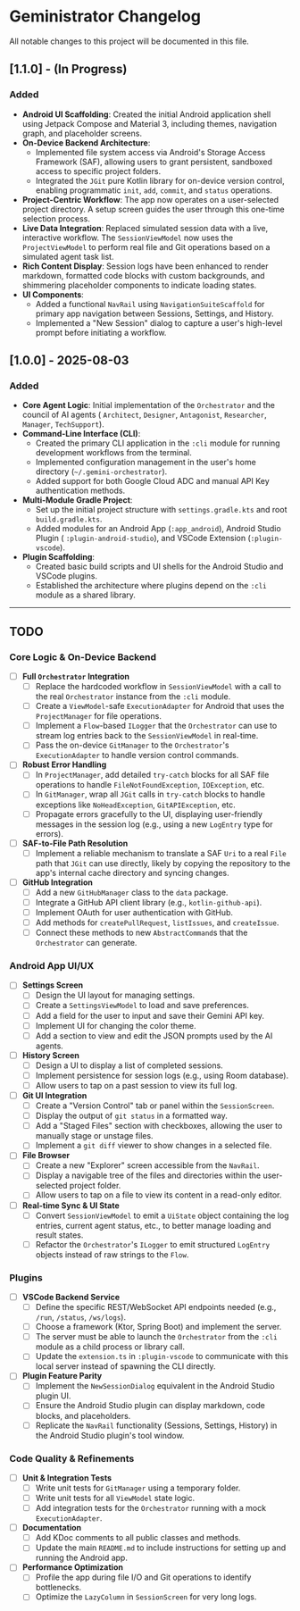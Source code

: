 # Geministrator Changelog

All notable changes to this project will be documented in this file.

## [1.1.0] - (In Progress)

### Added

- **Android UI Scaffolding**: Created the initial Android application shell using Jetpack Compose
  and Material 3, including themes, navigation graph, and placeholder screens.
- **On-Device Backend Architecture**:
    - Implemented file system access via Android's Storage Access Framework (SAF), allowing users to
      grant persistent, sandboxed access to specific project folders.
    - Integrated the `JGit` pure Kotlin library for on-device version control, enabling programmatic
      `init`, `add`, `commit`, and `status` operations.
- **Project-Centric Workflow**: The app now operates on a user-selected project directory. A setup
  screen guides the user through this one-time selection process.
- **Live Data Integration**: Replaced simulated session data with a live, interactive workflow. The
  `SessionViewModel` now uses the `ProjectViewModel` to perform real file and Git operations based
  on a simulated agent task list.
- **Rich Content Display**: Session logs have been enhanced to render markdown, formatted code
  blocks with custom backgrounds, and shimmering placeholder components to indicate loading states.
- **UI Components**:
    - Added a functional `NavRail` using `NavigationSuiteScaffold` for primary app navigation
      between Sessions, Settings, and History.
    - Implemented a "New Session" dialog to capture a user's high-level prompt before initiating a
      workflow.

## [1.0.0] - 2025-08-03

### Added

- **Core Agent Logic**: Initial implementation of the `Orchestrator` and the council of AI agents (
  `Architect`, `Designer`, `Antagonist`, `Researcher`, `Manager`, `TechSupport`).
- **Command-Line Interface (CLI)**:
    - Created the primary CLI application in the `:cli` module for running development workflows
      from the terminal.
    - Implemented configuration management in the user's home directory (`~/.gemini-orchestrator`).
    - Added support for both Google Cloud ADC and manual API Key authentication methods.
- **Multi-Module Gradle Project**:
    - Set up the initial project structure with `settings.gradle.kts` and root `build.gradle.kts`.
    - Added modules for an Android App (`:app_android`), Android Studio Plugin (
      `:plugin-android-studio`), and VSCode Extension (`:plugin-vscode`).
- **Plugin Scaffolding**:
    - Created basic build scripts and UI shells for the Android Studio and VSCode plugins.
    - Established the architecture where plugins depend on the `:cli` module as a shared library.

---

## TODO

### Core Logic & On-Device Backend

- [ ] **Full `Orchestrator` Integration**
    - [ ] Replace the hardcoded workflow in `SessionViewModel` with a call to the real
      `Orchestrator` instance from the `:cli` module.
    - [ ] Create a `ViewModel`-safe `ExecutionAdapter` for Android that uses the `ProjectManager`
      for file operations.
    - [ ] Implement a `Flow`-based `ILogger` that the `Orchestrator` can use to stream log entries
      back to the `SessionViewModel` in real-time.
    - [ ] Pass the on-device `GitManager` to the `Orchestrator`'s `ExecutionAdapter` to handle
      version control commands.
- [ ] **Robust Error Handling**
    - [ ] In `ProjectManager`, add detailed `try-catch` blocks for all SAF file operations to handle
      `FileNotFoundException`, `IOException`, etc.
    - [ ] In `GitManager`, wrap all `JGit` calls in `try-catch` blocks to handle exceptions like
      `NoHeadException`, `GitAPIException`, etc.
    - [ ] Propagate errors gracefully to the UI, displaying user-friendly messages in the session
      log (e.g., using a new `LogEntry` type for errors).
- [ ] **SAF-to-File Path Resolution**
    - [ ] Implement a reliable mechanism to translate a SAF `Uri` to a real `File` path that `JGit`
      can use directly, likely by copying the repository to the app's internal cache directory and
      syncing changes.
- [ ] **GitHub Integration**
    - [ ] Add a new `GitHubManager` class to the `data` package.
    - [ ] Integrate a GitHub API client library (e.g., `kotlin-github-api`).
    - [ ] Implement OAuth for user authentication with GitHub.
    - [ ] Add methods for `createPullRequest`, `listIssues`, and `createIssue`.
    - [ ] Connect these methods to new `AbstractCommand`s that the `Orchestrator` can generate.

### Android App UI/UX

- [ ] **Settings Screen**
    - [ ] Design the UI layout for managing settings.
    - [ ] Create a `SettingsViewModel` to load and save preferences.
    - [ ] Add a field for the user to input and save their Gemini API key.
    - [ ] Implement UI for changing the color theme.
    - [ ] Add a section to view and edit the JSON prompts used by the AI agents.
- [ ] **History Screen**
    - [ ] Design a UI to display a list of completed sessions.
    - [ ] Implement persistence for session logs (e.g., using Room database).
    - [ ] Allow users to tap on a past session to view its full log.
- [ ] **Git UI Integration**
    - [ ] Create a "Version Control" tab or panel within the `SessionScreen`.
    - [ ] Display the output of `git status` in a formatted way.
    - [ ] Add a "Staged Files" section with checkboxes, allowing the user to manually stage or
      unstage files.
    - [ ] Implement a `git diff` viewer to show changes in a selected file.
- [ ] **File Browser**
    - [ ] Create a new "Explorer" screen accessible from the `NavRail`.
    - [ ] Display a navigable tree of the files and directories within the user-selected project
      folder.
    - [ ] Allow users to tap on a file to view its content in a read-only editor.
- [ ] **Real-time Sync & UI State**
    - [ ] Convert `SessionViewModel` to emit a `UiState` object containing the log entries, current
      agent status, etc., to better manage loading and result states.
    - [ ] Refactor the `Orchestrator`'s `ILogger` to emit structured `LogEntry` objects instead of
      raw strings to the `Flow`.

### Plugins

- [ ] **VSCode Backend Service**
    - [ ] Define the specific REST/WebSocket API endpoints needed (e.g., `/run`, `/status`,
      `/ws/logs`).
    - [ ] Choose a framework (Ktor, Spring Boot) and implement the server.
    - [ ] The server must be able to launch the `Orchestrator` from the `:cli` module as a child
      process or library call.
    - [ ] Update the `extension.ts` in `:plugin-vscode` to communicate with this local server
      instead of spawning the CLI directly.
- [ ] **Plugin Feature Parity**
    - [ ] Implement the `NewSessionDialog` equivalent in the Android Studio plugin UI.
    - [ ] Ensure the Android Studio plugin can display markdown, code blocks, and placeholders.
    - [ ] Replicate the `NavRail` functionality (Sessions, Settings, History) in the Android Studio
      plugin's tool window.

### Code Quality & Refinements

- [ ] **Unit & Integration Tests**
    - [ ] Write unit tests for `GitManager` using a temporary folder.
    - [ ] Write unit tests for all `ViewModel` state logic.
    - [ ] Add integration tests for the `Orchestrator` running with a mock `ExecutionAdapter`.
- [ ] **Documentation**
    - [ ] Add KDoc comments to all public classes and methods.
    - [ ] Update the main `README.md` to include instructions for setting up and running the Android
      app.
- [ ] **Performance Optimization**
    - [ ] Profile the app during file I/O and Git operations to identify bottlenecks.
    - [ ] Optimize the `LazyColumn` in `SessionScreen` for very long logs.